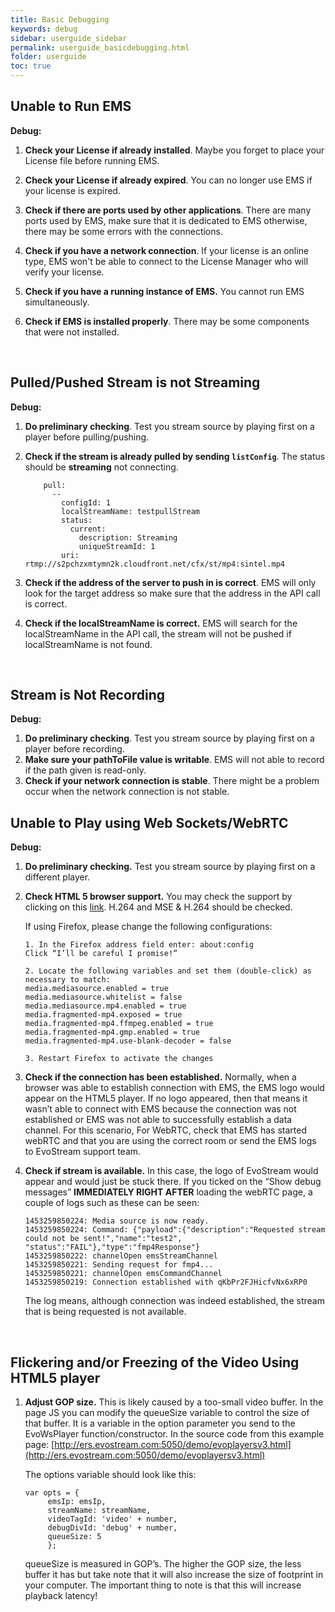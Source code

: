 ```yaml
---
title: Basic Debugging
keywords: debug
sidebar: userguide_sidebar
permalink: userguide_basicdebugging.html
folder: userguide
toc: true
---
```


## Unable to Run EMS

**Debug:**


1. **Check your License if already installed**. Maybe you forget to place your License file before running EMS. 
2. **Check your License if already expired**. You can no longer use EMS if your license is expired.
3. **Check if there are ports used by other applications**. There are many ports used by EMS, make sure that it is dedicated to EMS otherwise, there may be some errors with the connections.
4. **Check if you have a network connection**. If your license is an online type, EMS won't be able to connect to the License Manager who will verify your license.
5. **Check if you have a running instance of EMS.** You cannot run EMS simultaneously.
6. **Check if EMS is installed properly**. There may be some components that were not installed.

   ​




## Pulled/Pushed Stream is not Streaming

**Debug:**

1. **Do preliminary checking**. Test you stream source by playing first on a player before pulling/pushing.

2. **Check if the stream is already pulled by sending `listConfig`**. The status should be **streaming** not connecting.

   ``` 
       pull:
         --
           configId: 1
           localStreamName: testpullStream
           status:
             current:
               description: Streaming
               uniqueStreamId: 1
           uri: rtmp://s2pchzxmtymn2k.cloudfront.net/cfx/st/mp4:sintel.mp4
   ```

3. **Check if the address of the server to push in is correct**. EMS will only look for the target address so make sure that the address in the API call is correct.

4. **Check if the localStreamName is correct.** EMS will search for the localStreamName in the API call, the stream will not be pushed if localStreamName is not found.

   ​





## Stream is Not Recording

**Debug:**

1. **Do preliminary checking**. Test you stream source by playing first on a player before recording.
2. **Make sure your pathToFile value is writable**. EMS will not able to record if the path given is read-only.
3. **Check if your network connection is stable**. There might be a problem occur when the network connection is not stable.




## Unable to Play using Web Sockets/WebRTC

**Debug:**

1. **Do preliminary checking.** Test you stream source by playing first on a different player.

2. **Check HTML 5 browser support.** You may check the support by clicking on this [link](https://www.youtube.com/html5?gl=PH). H.264 and MSE & H.264 should be checked.

   If using Firefox, please change the following configurations:

   ```
   1. In the Firefox address field enter: about:config
   Click “I’ll be careful I promise!”

   2. Locate the following variables and set them (double-click) as necessary to match:
   media.mediasource.enabled = true
   media.mediasource.whitelist = false
   media.mediasource.mp4.enabled = true
   media.fragmented-mp4.exposed = true
   media.fragmented-mp4.ffmpeg.enabled = true
   media.fragmented-mp4.gmp.enabled = true
   media.fragmented-mp4.use-blank-decoder = false

   3. Restart Firefox to activate the changes
   ```

3. **Check if the connection has been established.** Normally, when a browser was able to establish connection with EMS, the EMS logo would appear on the HTML5 player. If no logo appeared, then that means it wasn’t able to connect with EMS because the connection was not established or EMS was not able to successfully establish a data channel. For this scenario, For WebRTC, check that EMS has started webRTC and that you are using the correct room or send the EMS logs to EvoStream support team.

4. **Check if stream is available.** In this case, the logo of EvoStream would appear and would just be stuck there. If you ticked on the “Show debug messages” **IMMEDIATELY RIGHT AFTER** loading the webRTC page, a couple of logs such as these can be seen:

   ```
   1453259850224: Media source is now ready.
   1453259850224: Command: {"payload":{"description":"Requested stream could not be sent!","name":"test2", "status":"FAIL"},"type":"fmp4Response"}
   1453259850222: channelOpen emsStreamChannel
   1453259850221: Sending request for fmp4...
   1453259850221: channelOpen emsCommandChannel
   1453259850219: Connection established with qKbPr2FJHicfvNx6xRP0
   ```

   The log means, although connection was indeed established, the stream that is being requested is not available.

   ​



## Flickering and/or Freezing of the Video Using HTML5 player

1. **Adjust GOP size.** This is likely caused by a too-small video buffer.  In the page JS you can modify the queueSize variable to control the size of that buffer.  It is a variable in the option parameter you send to the EvoWsPlayer function/constructor.  In the source code from this example page:
   [http://ers.evostream.com:5050/demo/evoplayersv3.html](http://ers.evostream.com:5050/demo/evoplayersv3.html)

   The options variable should look like this:

   ```
   var opts = {
   		emsIp: emsIp,
   		streamName: streamName,
   		videoTagId: 'video' + number,
   		debugDivId: 'debug' + number,
   		queueSize: 5
   		};
   ```

   queueSize is measured in GOP’s. The higher the GOP size, the less buffer it has but take note that it will also increase the size of footprint in your computer. The important thing to note is that this will increase playback latency!